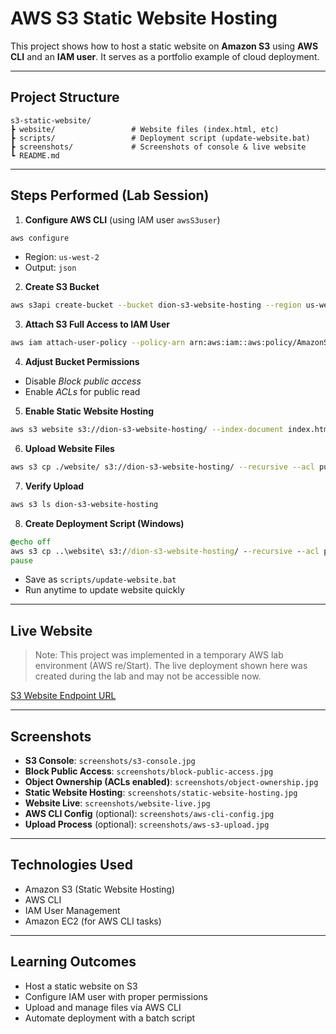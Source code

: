 # AWS S3 Static Website Hosting

This project shows how to host a static website on **Amazon S3** using **AWS CLI** and an **IAM user**. It serves as a portfolio example of cloud deployment.

---

## Project Structure

```
s3-static-website/
┣ website/                 # Website files (index.html, etc)
┣ scripts/                 # Deployment script (update-website.bat)
┣ screenshots/             # Screenshots of console & live website
┗ README.md
```

---

## Steps Performed (Lab Session)

1. **Configure AWS CLI** (using IAM user `awsS3user`)
```bash
aws configure
```
- Region: `us-west-2`
- Output: `json`

2. **Create S3 Bucket**
```bash
aws s3api create-bucket --bucket dion-s3-website-hosting --region us-west-2 --create-bucket-configuration LocationConstraint=us-west-2
```

3. **Attach S3 Full Access to IAM User**
```bash
aws iam attach-user-policy --policy-arn arn:aws:iam::aws:policy/AmazonS3FullAccess --user-name awsS3user
```

4. **Adjust Bucket Permissions**
- Disable *Block public access*
- Enable *ACLs* for public read

5. **Enable Static Website Hosting**
```bash
aws s3 website s3://dion-s3-website-hosting/ --index-document index.html
```

6. **Upload Website Files**
```bash
aws s3 cp ./website/ s3://dion-s3-website-hosting/ --recursive --acl public-read
```

7. **Verify Upload**
```bash
aws s3 ls dion-s3-website-hosting
```

8. **Create Deployment Script (Windows)**
```bat
@echo off
aws s3 cp ..\website\ s3://dion-s3-website-hosting/ --recursive --acl public-read
pause
```
- Save as `scripts/update-website.bat`
- Run anytime to update website quickly

---

## Live Website

> Note: This project was implemented in a temporary AWS lab environment (AWS re/Start). 
> The live deployment shown here was created during the lab and may not be accessible now.

[S3 Website Endpoint URL](http://dion-s3-website-hosting.s3-website-us-west-2.amazonaws.com/)

---

## Screenshots

- **S3 Console**: `screenshots/s3-console.jpg`
- **Block Public Access**: `screenshots/block-public-access.jpg`
- **Object Ownership (ACLs enabled)**: `screenshots/object-ownership.jpg`
- **Static Website Hosting**: `screenshots/static-website-hosting.jpg`
- **Website Live**: `screenshots/website-live.jpg`
- **AWS CLI Config** (optional): `screenshots/aws-cli-config.jpg`
- **Upload Process** (optional): `screenshots/aws-s3-upload.jpg`

---

## Technologies Used

- Amazon S3 (Static Website Hosting)
- AWS CLI
- IAM User Management
- Amazon EC2 (for AWS CLI tasks)

---

## Learning Outcomes

- Host a static website on S3
- Configure IAM user with proper permissions
- Upload and manage files via AWS CLI
- Automate deployment with a batch script
